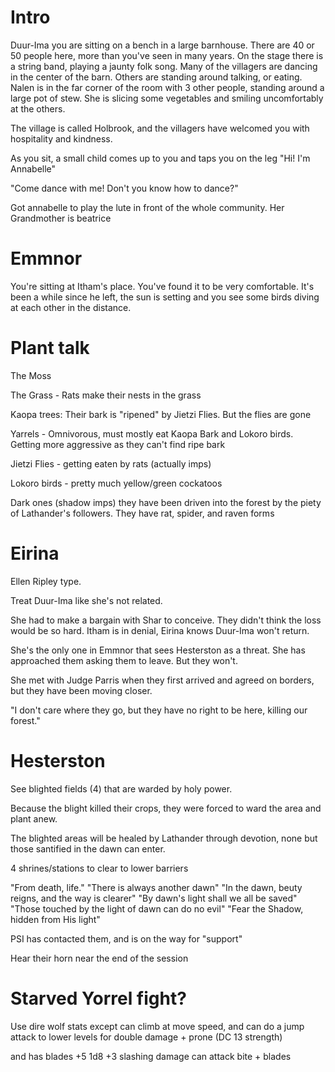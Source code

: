# Intro

Duur-Ima you are sitting on a bench in a large barnhouse. There are 40 or 50 people here, more than you've seen in many years. On the stage there is a string band, playing a jaunty folk song. Many of the villagers are dancing in the center of the barn. Others are standing around talking, or eating. Nalen is in the far corner of the room with 3 other people, standing around a large pot of stew. She is slicing some vegetables and smiling uncomfortably at the others.

The village is called Holbrook, and the villagers have welcomed you with hospitality and kindness.

As you sit, a small child comes up to you and taps you on the leg "Hi! I'm Annabelle"

"Come dance with me! Don't you know how to dance?"

Got annabelle to play the lute in front of the whole community. Her Grandmother is beatrice

# Emmnor

You're sitting at Itham's place. You've found it to be very comfortable. It's been a while since he left, the sun is setting and you see some birds diving at each other in the distance.

# Plant talk

The Moss

The Grass - Rats make their nests in the grass

Kaopa trees: Their bark is "ripened" by Jietzi Flies. But the flies are gone

Yarrels - Omnivorous, must mostly eat Kaopa Bark and Lokoro birds. Getting more aggressive as they can't find ripe bark

Jietzi Flies - getting eaten by rats (actually imps)

Lokoro birds - pretty much yellow/green cockatoos

Dark ones (shadow imps) they have been driven into the forest by the piety of Lathander's followers. They have rat, spider, and raven forms



# Eirina

Ellen Ripley type.

Treat Duur-Ima like she's not related.

She had to make a bargain with Shar to conceive. They didn't think the loss would be so hard. Itham is in denial, Eirina knows Duur-Ima won't return.

She's the only one in Emmnor that sees Hesterston as a threat. She has approached them asking them to leave. But they won't.

She met with Judge Parris when they first arrived and agreed on borders, but they have been moving closer.

"I don't care where they go, but they have no right to be here, killing our forest."


# Hesterston

See blighted fields (4) that are warded by holy power.

Because the blight killed their crops, they were forced to ward the area and plant anew.

The blighted areas will be healed by Lathander through devotion, none but those santified in the dawn can enter.

4 shrines/stations to clear to lower barriers

"From death, life."
"There is always another dawn"
"In the dawn, beuty reigns, and the way is clearer"
"By dawn's light shall we all be saved"
"Those touched by the light of dawn can do no evil"
"Fear the Shadow, hidden from His light"

PSI has contacted them, and is on the way for "support"

Hear their horn near the end of the session

# Starved Yorrel fight?

Use dire wolf stats except can climb at move speed, and can do a jump attack to lower levels for double damage + prone (DC 13 strength)

and has blades +5 1d8 +3 slashing damage can attack bite + blades